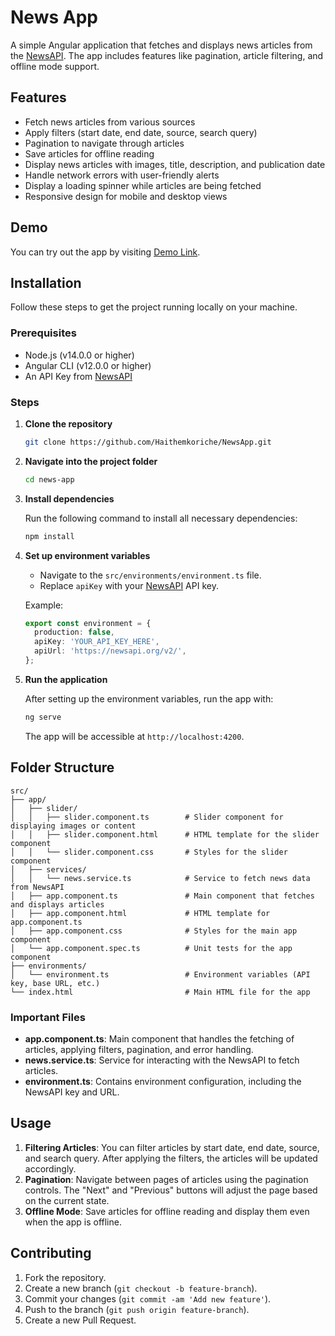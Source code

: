 
# News App

A simple Angular application that fetches and displays news articles from the [NewsAPI](https://newsapi.org/). The app includes features like pagination, article filtering, and offline mode support.

## Features

- Fetch news articles from various sources
- Apply filters (start date, end date, source, search query)
- Pagination to navigate through articles
- Save articles for offline reading
- Display news articles with images, title, description, and publication date
- Handle network errors with user-friendly alerts
- Display a loading spinner while articles are being fetched
- Responsive design for mobile and desktop views

## Demo

You can try out the app by visiting [Demo Link](#).

## Installation

Follow these steps to get the project running locally on your machine.

### Prerequisites

- Node.js (v14.0.0 or higher)
- Angular CLI (v12.0.0 or higher)
- An API Key from [NewsAPI](https://newsapi.org/)

### Steps

1. **Clone the repository**

   ```bash
   git clone https://github.com/Haithemkoriche/NewsApp.git
   ```

2. **Navigate into the project folder**

   ```bash
   cd news-app
   ```

3. **Install dependencies**

   Run the following command to install all necessary dependencies:

   ```bash
   npm install
   ```

4. **Set up environment variables**

   - Navigate to the `src/environments/environment.ts` file.
   - Replace `apiKey` with your [NewsAPI](https://newsapi.org/) API key.

   Example:

   ```ts
   export const environment = {
     production: false,
     apiKey: 'YOUR_API_KEY_HERE',
     apiUrl: 'https://newsapi.org/v2/',
   };
   ```

5. **Run the application**

   After setting up the environment variables, run the app with:

   ```bash
   ng serve
   ```

   The app will be accessible at `http://localhost:4200`.

## Folder Structure

```plaintext
src/
├── app/
│   ├── slider/
│   │   ├── slider.component.ts        # Slider component for displaying images or content
│   │   ├── slider.component.html      # HTML template for the slider component
│   │   └── slider.component.css       # Styles for the slider component
│   ├── services/
│   │   └── news.service.ts            # Service to fetch news data from NewsAPI
│   ├── app.component.ts               # Main component that fetches and displays articles
│   ├── app.component.html             # HTML template for app.component.ts
│   ├── app.component.css              # Styles for the main app component
│   └── app.component.spec.ts          # Unit tests for the app component
├── environments/
│   └── environment.ts                 # Environment variables (API key, base URL, etc.)
└── index.html                         # Main HTML file for the app
```

### Important Files

- **app.component.ts**: Main component that handles the fetching of articles, applying filters, pagination, and error handling.
- **news.service.ts**: Service for interacting with the NewsAPI to fetch articles.
- **environment.ts**: Contains environment configuration, including the NewsAPI key and URL.

## Usage

1. **Filtering Articles**: You can filter articles by start date, end date, source, and search query. After applying the filters, the articles will be updated accordingly.
2. **Pagination**: Navigate between pages of articles using the pagination controls. The "Next" and "Previous" buttons will adjust the page based on the current state.
3. **Offline Mode**: Save articles for offline reading and display them even when the app is offline.

## Contributing

1. Fork the repository.
2. Create a new branch (`git checkout -b feature-branch`).
3. Commit your changes (`git commit -am 'Add new feature'`).
4. Push to the branch (`git push origin feature-branch`).
5. Create a new Pull Request.

<!-- ## License -->

<!-- This project is licensed under the MIT License - see the [LICENSE](LICENSE) file for details. -->

